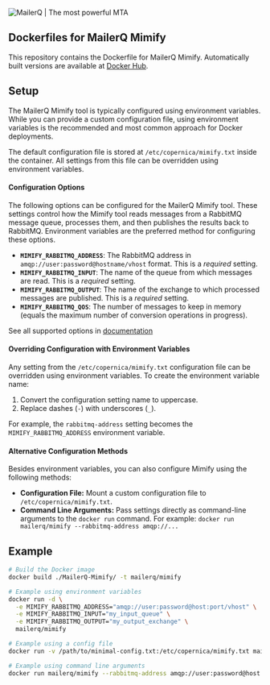 ![MailerQ | The most powerful MTA](https://media.copernica.com/logos/mailerq-logo.svg "MailerQ | The most powerful MTA")

## Dockerfiles for MailerQ Mimify

This repository contains the Dockerfile for MailerQ Mimify. Automatically built versions are available at [Docker Hub](https://hub.docker.com/r/mailerq/mimify/).

## Setup

The MailerQ Mimify tool is typically configured using environment variables. While you can provide a custom configuration file, using environment variables is the recommended and most common approach for Docker deployments.

The default configuration file is stored at `/etc/copernica/mimify.txt` inside the container. All settings from this file can be overridden using environment variables.

#### Configuration Options

The following options can be configured for the MailerQ Mimify tool. These settings control how the Mimify tool reads messages from a RabbitMQ message queue, processes them, and then publishes the results back to RabbitMQ. Environment variables are the preferred method for configuring these options.

*   **`MIMIFY_RABBITMQ_ADDRESS`**: The RabbitMQ address in `amqp://user:password@hostname/vhost` format. This is a *required* setting.
*   **`MIMIFY_RABBITMQ_INPUT`**: The name of the queue from which messages are read. This is a *required* setting.
*   **`MIMIFY_RABBITMQ_OUTPUT`**: The name of the exchange to which processed messages are published. This is a *required* setting.
*   **`MIMIFY_RABBITMQ_QOS`**: The number of messages to keep in memory (equals the maximum number of conversion operations in progress).

See all supported options in [documentation](https://www.mailerq.com/documentation/5.13/mailerq-mimify)

#### Overriding Configuration with Environment Variables

Any setting from the `/etc/copernica/mimify.txt` configuration file can be overridden using environment variables. To create the environment variable name:

1.  Convert the configuration setting name to uppercase.
2.  Replace dashes (`-`) with underscores (`_`).

For example, the `rabbitmq-address` setting becomes the `MIMIFY_RABBITMQ_ADDRESS` environment variable.

#### Alternative Configuration Methods

Besides environment variables, you can also configure Mimify using the following methods:

*   **Configuration File:** Mount a custom configuration file to `/etc/copernica/mimify.txt`.
*   **Command Line Arguments:** Pass settings directly as command-line arguments to the `docker run` command. For example: `docker run mailerq/mimify --rabbitmq-address amqp://...`

## Example

```bash
# Build the Docker image
docker build ./MailerQ-Mimify/ -t mailerq/mimify

# Example using environment variables
docker run -d \
  -e MIMIFY_RABBITMQ_ADDRESS="amqp://user:password@host:port/vhost" \
  -e MIMIFY_RABBITMQ_INPUT="my_input_queue" \
  -e MIMIFY_RABBITMQ_OUTPUT="my_output_exchange" \
  mailerq/mimify

# Example using a config file
docker run -v /path/to/minimal-config.txt:/etc/copernica/mimify.txt mailerq/mimify

# Example using command line arguments
docker run mailerq/mimify --rabbitmq-address amqp://user:password@host:port/vhost --rabbitmq-input my_input_queue --rabbitmq-output my_output_exchange
```
